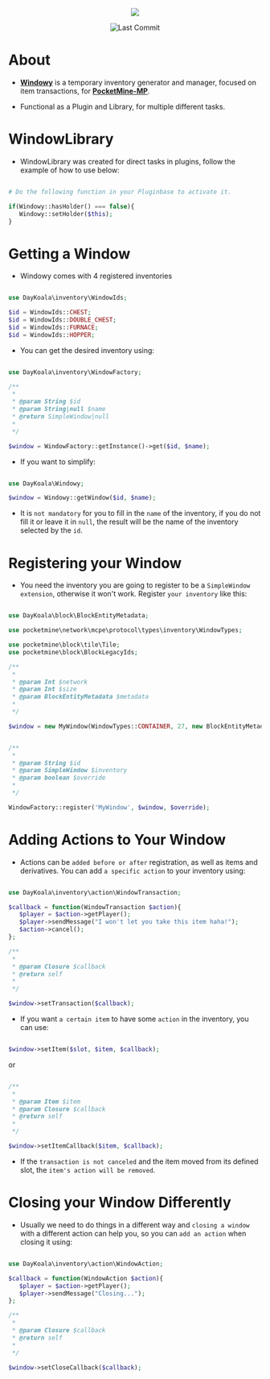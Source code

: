 <p align="center">
  <a href="https://github.com/DayKoala/Windowy/stargazers"><img src="https://i.ibb.co/pzyGrWx/Windowy-Gif.gif"></img></a><br>
</p>
<p align="center">
  <img alt= "Last Commit" src= "https://img.shields.io/github/last-commit/DayKoala/Windowy?color=green">
</p>

# About

- **[Windowy](https://github.com/DayKoala/Windowy)** is a temporary inventory generator and manager, focused on item transactions, for
**[PocketMine-MP](https://github.com/pmmp/PocketMine-MP)**.

- Functional as a Plugin and Library, for multiple different tasks.

# WindowLibrary

- WindowLibrary was created for direct tasks in plugins, follow the example of how to use below:

```php

# Do the following function in your Pluginbase to activate it.

if(Windowy::hasHolder() === false){
   Windowy::setHolder($this);
}


```

# Getting a Window

- Windowy comes with 4 registered inventories

```php

use DayKoala\inventory\WindowIds;

$id = WindowIds::CHEST;
$id = WindowIds::DOUBLE_CHEST;
$id = WindowIds::FURNACE;
$id = WindowIds::HOPPER;

```

- You can get the desired inventory using:

```php

use DayKoala\inventory\WindowFactory;

/**
 *
 * @param String $id
 * @param String|null $name
 * @return SimpleWindow|null
 * 
 */

$window = WindowFactory::getInstance()->get($id, $name);

```

- If you want to simplify:

```php

use DayKoala\Windowy;

$window = Windowy::getWindow($id, $name);

```

- It is ``not mandatory`` for you to fill in the ``name`` of the inventory, if you do not fill it or leave it in ``null``, the result will be the name of the inventory selected by the ``id``.

# Registering your Window

- You need the inventory you are going to register to be a ``SimpleWindow extension``, otherwise it won't work. Register ``your inventory`` like this:
 
```php

use DayKoala\block\BlockEntityMetadata;

use pocketmine\network\mcpe\protocol\types\inventory\WindowTypes;

use pocketmine\block\tile\Tile;
use pocketmine\block\BlockLegacyIds;

/**
 *
 * @param Int $network
 * @param Int $size
 * @param BlockEntityMetadata $metadata
 * 
 */

$window = new MyWindow(WindowTypes::CONTAINER, 27, new BlockEntityMetadata(Tile::class, BlockLegacyIds::Block));

```

```php

/**
 *
 * @param String $id
 * @param SimpleWindow $inventory
 * @param boolean $override
 * 
 */

WindowFactory::register('MyWindow', $window, $override);

```

# Adding Actions to Your Window

- Actions can be ``added before or after`` registration, as well as items and derivatives. You can add ``a specific action`` to your inventory using:

```php

use DayKoala\inventory\action\WindowTransaction;

$callback = function(WindowTransaction $action){
   $player = $action->getPlayer();
   $player->sendMessage("I won't let you take this item haha!");
   $action->cancel();
};

/**
 *
 * @param Closure $callback
 * @return self
 * 
 */

$window->setTransaction($callback);

```

- If you want ``a certain item`` to have some ``action`` in the inventory, you can use:

```php

$window->setItem($slot, $item, $callback);

```

or

```php

/**
 *
 * @param Item $item
 * @param Closure $callback
 * @return self
 * 
 */

$window->setItemCallback($item, $callback);

```

- If the ``transaction is not canceled`` and the item moved from its defined slot, the ``item's action will be removed``.

# Closing your Window Differently

- Usually we need to do things in a different way and ``closing a window`` with a different action can help you, so you can ``add an action`` when closing it using:

```php

use DayKoala\inventory\action\WindowAction;

$callback = function(WindowAction $action){
   $player = $action->getPlayer();
   $player->sendMessage("Closing...");
};

/**
 *
 * @param Closure $callback
 * @return self
 * 
 */

$window->setCloseCallback($callback);

```
